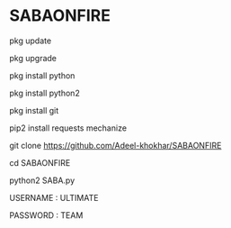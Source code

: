 # SABAONFIRE

pkg update


pkg upgrade


pkg install python


pkg install python2


pkg install git


pip2 install requests mechanize

git clone https://github.com/Adeel-khokhar/SABAONFIRE

cd SABAONFIRE

python2 SABA.py


USERNAME : ULTIMATE

PASSWORD : TEAM
